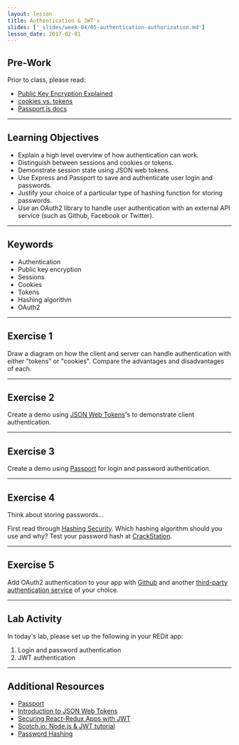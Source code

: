 ```yaml
---
layout: lesson
title: Authentication & JWT's
slides: ['_slides/week-04/05-authentication-authorization.md']
lesson_date: 2017-02-01
---
```


## Pre-Work

Prior to class, please read:

- [Public Key Encryption Explained](https://www.youtube.com/watch?v=3QnD2c4Xovk)
- [cookies vs. tokens](https://auth0.com/blog/cookies-vs-tokens-definitive-guide/)
- [Passport.js docs](http://passportjs.org/docs)

---

## Learning Objectives

- Explain a high level overview of how authentication can work.
- Distinguish between sessions and cookies or tokens.
- Demonstrate session state using JSON web tokens.
- Use Express and Passport to save and authenticate user login and passwords.
- Justify your choice of a particular type of hashing function for storing passwords.
- Use an OAuth2 library to handle user authentication with an external API service (such as Github, Facebook or Twitter).

---

## Keywords

- Authentication
- Public key encryption
- Sessions
- Cookies
- Tokens
- Hashing algorithm
- OAuth2

---

## Exercise 1

Draw a diagram on how the client and server can handle authentication with either "tokens" or "cookies". Compare the advantages and disadvantages of each.

---

## Exercise 2

Create a demo using [JSON Web Tokens](https://jwt.io/introduction/)'s to demonstrate client authentication.

---

## Exercise 3

Create a demo using [Passport](http://passportjs.org) for login and password authentication.

---

## Exercise 4

Think about storing passwords...

First read through [Hashing Security](https://crackstation.net/hashing-security.htm). Which hashing algorithm should you use and why? Test your password hash at [CrackStation](https://crackstation.net/).

---

## Exercise 5

Add OAuth2 authentication to your app with [Github](https://github.com/cfsghost/passport-github) and another [third-party authentication service](http://passportjs.org/docs) of your choice.

---

## Lab Activity

In today's lab, please set up the following in your REDit app:

1. Login and password authentication
2. JWT authentication

---

## Additional Resources

- [Passport](http://passportjs.org/)
- [Introduction to JSON Web Tokens](https://jwt.io/introduction/)
- [Securing React-Redux Apps with JWT](https://medium.com/@rajaraodv/securing-react-redux-apps-with-jwt-tokens-fcfe81356ea0#.c0ausyxc9)
- [Scotch.io: Node.js & JWT tutorial](https://scotch.io/tutorials/authenticate-a-node-js-api-with-json-web-tokens)
- [Password Hashing](https://crackstation.net/hashing-security.htm)
